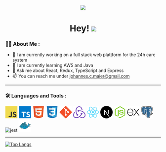 <div id="header" align="center">
  <img src="https://media.giphy.com/media/M9gbBd9nbDrOTu1Mqx/giphy.gif" width="100"/>
</div>

<h1 align="center">
  Hey!
  <img src="https://media.giphy.com/media/hvRJCLFzcasrR4ia7z/giphy.gif" width="30px"/>
</h1>

### 👨‍💻 About Me :
- 🔭 I am currently working on a full stack web plattform for the 24h care system
- 🌱 I am currently learning AWS and Java
- 💬 Ask me about React, Redux, TypeScript and Express
- 📫 You can reach me under [johannes.c.maier@gmail.com](mailto:johannes.c.maier@gmail.com)

---

### :hammer_and_wrench: Languages and Tools :
<div>
<img width="40" height="40" alt="javascript" src="https://github.com/devicons/devicon/blob/master/icons/javascript/javascript-original.svg"/>
<img width="40" height="40" alt="typescript" src="https://github.com/devicons/devicon/blob/master/icons/typescript/typescript-original.svg"/>
<img width="40" height="40" alt="HTML5" src="https://github.com/devicons/devicon/blob/master/icons/html5/html5-original.svg"/>
<img width="40" height="40" alt="CSS3" src="https://github.com/devicons/devicon/blob/master/icons/css3/css3-original.svg"/>
<img width="40" height="40" alt="git" src="https://github.com/devicons/devicon/blob/master/icons/git/git-original.svg"/>
<img width="40" height="40" alt="redux" src="https://github.com/devicons/devicon/blob/master/icons/redux/redux-original.svg"/>
<img width="40" height="40" alt="react" src="https://github.com/devicons/devicon/blob/master/icons/react/react-original.svg"/>
<img width="40" height="40" alt="nextjs" src="https://github.com/devicons/devicon/blob/master/icons/nextjs/nextjs-original.svg"/>
<img width="40" height="40" alt="nodejs" src="https://github.com/devicons/devicon/blob/master/icons/nodejs/nodejs-original.svg"/>
<img width="40" height="40" alt="express" src="https://github.com/devicons/devicon/blob/master/icons/express/express-original.svg"/>
<img width="40" height="40" alt="postgresql" src="https://github.com/devicons/devicon/blob/master/icons/postgresql/postgresql-original.svg"/>
<img src="https://www.vectorlogo.zone/logos/jestjsio/jestjsio-icon.svg" alt="jest" width="40" height="40"/>
<img width="40" height="40" alt="docker" src="https://github.com/devicons/devicon/blob/master/icons/docker/docker-original.svg"/>
</div>

---

[![Top Langs](https://github-readme-stats.vercel.app/api/top-langs/?username=ranarim&layout=compact&theme=vision-friendly-dark)](https://github.com/anuraghazra/github-readme-stats)




